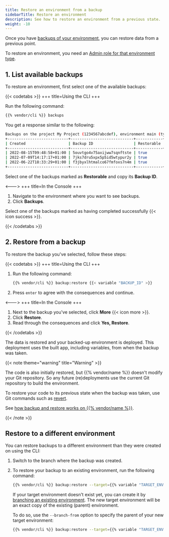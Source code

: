 ```yaml
---
title: Restore an environment from a backup
sidebarTitle: Restore an environment
description: See how to restore an environment from a previous state.
weight: -10
---
```


Once you have [backups of your environment](./backup.md), you can restore data from a previous point.

To restore an environment, you need an [Admin role for that environment type](../administration/users.md).

## 1. List available backups

To restore an environment, first select one of the available backups:

{{< codetabs >}}
\+++
title=Using the CLI
\+++

Run the following command:

```bash
{{% vendor/cli %}} backups
```

You get a response similar to the following:

```bash
Backups on the project My Project (1234567abcdef), environment main (type: production):
+---------------------------+----------------------------+------------+
| Created                   | Backup ID                  | Restorable |
+---------------------------+----------------------------+------------+
| 2022-08-15T09:48:58+01:00 | 5ouvtgo4v75axijww7sqnftste | true       |
| 2022-07-09T14:17:17+01:00 | 7jks7dru5xpx5p5id5wtypur2y | true       |
| 2022-06-22T18:33:29+01:00 | f3jbyxlhtmalco67fmfoxs7n4m | true       |
+---------------------------+----------------------------+------------+
```

Select one of the backups marked as **Restorable** and copy its **Backup ID**.

<--->
\+++
title=In the Console
\+++

1.  Navigate to the environment where you want to see backups.
2.  Click **Backups**.

Select one of the backups marked as having completed successfully {{< icon success >}}.

{{< /codetabs >}}

## 2. Restore from a backup

To restore the backup you've selected, follow these steps:

{{< codetabs >}}
\+++
title=Using the CLI
\+++

1.  Run the following command:

    ```bash
    {{% vendor/cli %}} backup:restore {{< variable "BACKUP_ID" >}}
    ```

2.  Press `enter` to agree with the consequences and continue.

<--->
\+++
title=In the Console
\+++

1.  Next to the backup you've selected, click **More** {{< icon more >}}.
2.  Click **Restore**.
3.  Read through the consequences and click **Yes, Restore**.

{{< /codetabs >}}

The data is restored and your backed-up environment is deployed.
This deployment uses the built app, including variables, from when the backup was taken.

{{< note theme="warning" title="Warning" >}}

The code is also initially restored, but {{% vendor/name %}} doesn't modify your Git repository.
So any future (re)deployments use the current Git repository to build the environment.

To restore your code to its previous state when the backup was taken,
use Git commands such as [revert](https://git-scm.com/docs/git-revert).

See [how backup and restore works on {{% vendor/name %}}](../environments/backup.md#how-backup-and-restore-works).

{{< /note >}}

## Restore to a different environment

You can restore backups to a different environment than they were created on using the CLI:

1.  Switch to the branch where the backup was created.
2.  To restore your backup to an existing environment, run the following command:

    ```bash
    {{% vendor/cli %}} backup:restore --target={{% variable "TARGET_ENVIRONMENT_NAME" %}} {{% variable "BACKUP_ID" %}}
    ```

    If your target environment doesn't exist yet, you can create it by [branching an existing environment](/glossary.md#branch).
    The new target environment will be an exact copy of the existing (parent) environment.

    To do so, use the `--branch-from` option to specify the parent of your new target environment:

    ```bash
    {{% vendor/cli %}} backup:restore --target={{% variable "TARGET_ENVIRONMENT_NAME" %}} --branch-from={{% variable "PARENT_ENVIRONMENT_NAME" %}} {{% variable "BACKUP_ID" %}}
    ```
